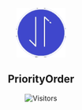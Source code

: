 <div align="center">
 <img src="icon.png" weight="100px" height="100px" />
 <h2>PriorityOrder</h2>
 
 ![Visitors](https://api.visitorbadge.io/api/visitors?path=https%3A%2F%2Fgithub.com%kurnakovv%PriorityOrder&countColor=%23263759&style=flat)

</div>